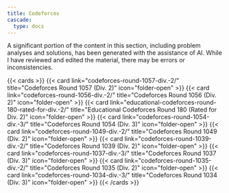 ```yaml
---
title: Codeforces
cascade:
  type: docs
---
```


A significant portion of the content in this section, including problem analyses and solutions, has been generated with the assistance of AI. While I have reviewed and edited the material, there may be errors or inconsistencies.

{{< cards >}}
  {{< card link="codeforces-round-1057-div.-2/" title="Codeforces Round 1057 (Div. 2)" icon="folder-open" >}}
  {{< card link="codeforces-round-1056-div.-2/" title="Codeforces Round 1056 (Div. 2)" icon="folder-open" >}}
  {{< card link="educational-codeforces-round-180-rated-for-div.-2/" title="Educational Codeforces Round 180 (Rated for Div. 2)" icon="folder-open" >}}
  {{< card link="codeforces-round-1054-div.-3/" title="Codeforces Round 1054 (Div. 3)" icon="folder-open" >}}
  {{< card link="codeforces-round-1049-div.-2/" title="Codeforces Round 1049 (Div. 2)" icon="folder-open" >}}
  {{< card link="codeforces-round-1039-div.-2/" title="Codeforces Round 1039 (Div. 2)" icon="folder-open" >}}
  {{< card link="codeforces-round-1037-div.-3/" title="Codeforces Round 1037 (Div. 3)" icon="folder-open" >}}
  {{< card link="codeforces-round-1035-div.-2/" title="Codeforces Round 1035 (Div. 2)" icon="folder-open" >}}
  {{< card link="codeforces-round-1034-div.-3/" title="Codeforces Round 1034 (Div. 3)" icon="folder-open" >}}
{{< /cards >}}
